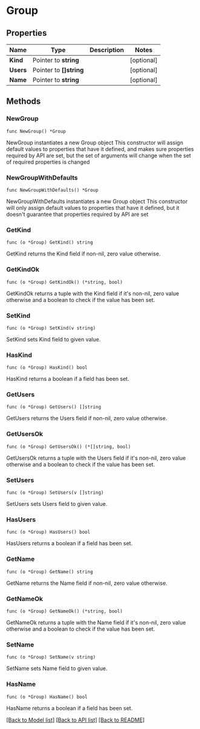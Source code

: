 # Group

## Properties

Name | Type | Description | Notes
------------ | ------------- | ------------- | -------------
**Kind** | Pointer to **string** |  | [optional] 
**Users** | Pointer to **[]string** |  | [optional] 
**Name** | Pointer to **string** |  | [optional] 

## Methods

### NewGroup

`func NewGroup() *Group`

NewGroup instantiates a new Group object
This constructor will assign default values to properties that have it defined,
and makes sure properties required by API are set, but the set of arguments
will change when the set of required properties is changed

### NewGroupWithDefaults

`func NewGroupWithDefaults() *Group`

NewGroupWithDefaults instantiates a new Group object
This constructor will only assign default values to properties that have it defined,
but it doesn't guarantee that properties required by API are set

### GetKind

`func (o *Group) GetKind() string`

GetKind returns the Kind field if non-nil, zero value otherwise.

### GetKindOk

`func (o *Group) GetKindOk() (*string, bool)`

GetKindOk returns a tuple with the Kind field if it's non-nil, zero value otherwise
and a boolean to check if the value has been set.

### SetKind

`func (o *Group) SetKind(v string)`

SetKind sets Kind field to given value.

### HasKind

`func (o *Group) HasKind() bool`

HasKind returns a boolean if a field has been set.

### GetUsers

`func (o *Group) GetUsers() []string`

GetUsers returns the Users field if non-nil, zero value otherwise.

### GetUsersOk

`func (o *Group) GetUsersOk() (*[]string, bool)`

GetUsersOk returns a tuple with the Users field if it's non-nil, zero value otherwise
and a boolean to check if the value has been set.

### SetUsers

`func (o *Group) SetUsers(v []string)`

SetUsers sets Users field to given value.

### HasUsers

`func (o *Group) HasUsers() bool`

HasUsers returns a boolean if a field has been set.

### GetName

`func (o *Group) GetName() string`

GetName returns the Name field if non-nil, zero value otherwise.

### GetNameOk

`func (o *Group) GetNameOk() (*string, bool)`

GetNameOk returns a tuple with the Name field if it's non-nil, zero value otherwise
and a boolean to check if the value has been set.

### SetName

`func (o *Group) SetName(v string)`

SetName sets Name field to given value.

### HasName

`func (o *Group) HasName() bool`

HasName returns a boolean if a field has been set.


[[Back to Model list]](../README.md#documentation-for-models) [[Back to API list]](../README.md#documentation-for-api-endpoints) [[Back to README]](../README.md)


